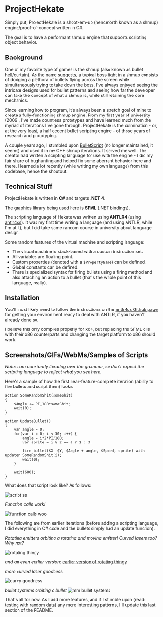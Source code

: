 # ProjectHekate

Simply put, ProjectHekate is a shoot-em-up (henceforth known as a shmup) engine/proof-of-concept written in C#.

The goal is to have a performant shmup engine that supports scripting object behavior.

## Background

One of my favorite type of games is the shmup (also known as bullet hell/curtain). As the name suggests, a typical boss fight in a shmup consists of dodging a plethora of bullets flying across the screen while simultaneously trying to take down the boss. I've always enjoyed seeing the intricate designs used for bullet patterns and seeing how far the developer can take the concept of what a shmup is, while still retaining the core mechanics.

Since learning how to program, it's always been a stretch goal of mine to create a fully-functioning shmup engine. From my first year of university (2009), I've made countless prototypes and have learned much from the myriad of iterations I've gone through. ProjectHekate is the culmination - or, at the very least, a half decent bullet scripting engine - of those years of research and prototyping.

A couple years ago, I stumbled upon [BulletScript](https://code.google.com/p/bulletscript/) (no longer maintained, it seems) and used it in my C++ shmup iterations. It served me well. The creator had written a scripting language for use with the engine - I did my fair share of bughunting and helped fix some aberrant behavior here and there. I learned a lot recently (while writing my own language) from this codebase, hence the shoutout.

## Technical Stuff

ProjectHekate is written in **C#** and targets **.NET 4**.

The graphics library being used here is [**SFML**](http://www.sfml-dev.org/download/sfml.net/) (.NET bindings).

The scripting language of Hekate was written using **ANTLR4** (using [antlr4cs](https://github.com/tunnelvisionlabs/antlr4cs)). It was my first time writing a language (and using ANTLR, while I'm at it), but I did take some random course in university about language design. 

Some random features of the virtual machine and scripting language:
- The virtual machine is stack-based with a custom instruction set.
- All variables are floating point.
- Custom properties (denoted with a `$PropertyName`) can be defined.
- Global constants can be defined.
- There is specialized syntax for firing bullets using a firing method and also attaching an action to a bullet (that's the whole point of this language, really).

## Installation

You'll most likely need to follow the instructions on the [antlr4cs Github page](https://github.com/tunnelvisionlabs/antlr4cs) for getting your environment ready to deal with ANTLR, if you haven't already done so.

I believe this only compiles properly for x64, but replacing the SFML dlls with their x86 counterparts and changing the target platform to x86 should work.

## Screenshots/GIFs/WebMs/Samples of Scripts

_Note: I am constantly iterating over the grammar, so don't expect the scripting language to reflect what you see here._

Here's a sample of how the first near-feature-complete iteration (ability to fire bullets and script them) looks:

```
action SomeRandomShit(someShit)
{
    $Angle += PI_180*someShit;
    wait(0);
}

action UpdateBullet()
{
    var angle = 0;
    for(var i = 0; i < 30; i++) {
        angle = i*2*PI/180;
        var sprite = i % 2 == 0 ? 2 : 3;

        fire bullet($X, $Y, $Angle + angle, $Speed, sprite) with updater SomeRandomShit(i);
        wait(0);
    }

    wait(600);
}
```

What does that script look like? As follows:

![script ss](http://i.imgur.com/7mz0C6w.gif)

_Function calls work!_

![function calls woo](http://i.imgur.com/F6eLkFD.gif)

The following are from earlier iterations (before adding a scripting language, I did everything in C# code and the bullets simply had an update function).

_Rotating emitters orbiting a rotating and moving emitter! Curved lasers too? Why not?_

![rotating thingy](http://i.imgur.com/I4sXfkx.gif)

_and an even earlier version:_ [earlier version of rotating thingy](http://a.pomf.se/oezvsg.webm)

_more curved laser goodness_

![curvy goodness](http://i.imgur.com/k0Xynb2.gif)

_bullet systems orbiting a bullet_
![mm bullet systems](http://i.imgur.com/saBSDo4.gif)



That's all for now. As I add more features, and if I stumble upon (read: testing with random data) any more interesting patterns, I'll update this last section of the README.
